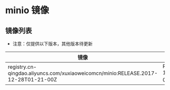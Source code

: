 # minio 镜像

## 镜像列表

- 注意：仅提供以下版本，其他版本待更新

| 镜像                                                                                 | 说明                                 |
|------------------------------------------------------------------------------------|------------------------------------|
| registry.cn-qingdao.aliyuncs.com/xuxiaoweicomcn/minio:RELEASE.2017-12-28T01-21-00Z | RELEASE.2017-12-28T01-21-00Z 代表版本号 |
